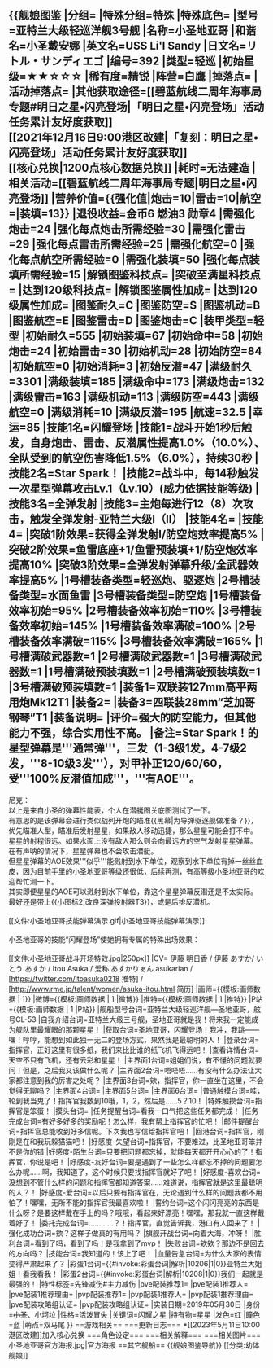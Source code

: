 {{舰娘图鉴 
|分组=
|特殊分组=特殊
|特殊底色=
|型号=亚特兰大级轻巡洋舰3号舰
|名称=小圣地亚哥
|和谐名=小圣戴安娜
|英文名=USS Li'l Sandy
|日文名=リトル・サンディエゴ
|编号=392
|类型=轻巡
|初始星级=★★☆☆☆
|稀有度=精锐
|阵营=白鹰
|掉落点=
|活动掉落点=
|其他获取途径=[[碧蓝航线二周年海事局专题#明日之星•闪亮登场|「明日之星•闪亮登场」活动任务累计友好度获取]]<br>[[2021年12月16日9:00港区改建|「复刻：明日之星•闪亮登场」活动任务累计友好度获取]]<br>[[核心兑换|1200点核心数据兑换]]
|耗时=无法建造
|相关活动=[[碧蓝航线二周年海事局专题|明日之星•闪亮登场]]
|营养价值={{强化值|炮击=10|雷击=10|航空=|装填=13}}
|退役收益=金币6 燃油3 勋章4
|需强化炮击=24
|强化每点炮击所需经验=30
|需强化雷击=29
|强化每点雷击所需经验=25
|需强化航空=0
|强化每点航空所需经验=0
|需强化装填=50
|强化每点装填所需经验=15
|解锁图鉴科技点=
|突破至满星科技点=
|达到120级科技点=
|解锁图鉴属性加成=
|达到120级属性加成=
|图鉴耐久=C
|图鉴防空=S
|图鉴机动=B
|图鉴航空=E
|图鉴雷击=D
|图鉴炮击=C
|装甲类型=轻型
|初始耐久=555
|初始装填=67
|初始命中=58
|初始炮击=24
|初始雷击=30
|初始机动=28
|初始防空=84
|初始航空=0
|初始消耗=3
|初始反潜=47
|满级耐久=3301
|满级装填=185
|满级命中=173
|满级炮击=132
|满级雷击=163
|满级机动=113
|满级防空=443
|满级航空=0
|满级消耗=10
|满级反潜=195
|航速=32.5
|幸运=85
|技能1名=闪耀登场
|技能1=战斗开始1秒后触发，自身炮击、雷击、反潜属性提高1.0%（10.0%）、全队受到的航空伤害降低1.5%（6.0%），持续30秒
|技能2名=Star Spark！
|技能2=战斗中，每14秒触发一次星型弹幕攻击Lv.1（Lv.10）(威力依据技能等级)
|技能3名=全弹发射
|技能3=主炮每进行12（8）次攻击，触发全弹发射-亚特兰大级I（II）
|技能4名=
|技能4=
|突破1阶效果=获得全弹发射I/防空炮效率提高5%
|突破2阶效果=鱼雷底座+1/鱼雷预装填+1/防空炮效率提高10%
|突破3阶效果=全弹发射弹幕升级/全武器效率提高5%
|1号槽装备类型=轻巡炮、驱逐炮
|2号槽装备类型=水面鱼雷
|3号槽装备类型=防空炮
|1号槽装备效率初始=95%
|2号槽装备效率初始=110%
|3号槽装备效率初始=145%
|1号槽装备效率满破=100%
|2号槽装备效率满破=115%
|3号槽装备效率满破=165%
|1号槽满破武器数=1
|2号槽满破武器数=1
|3号槽满破武器数=1
|1号槽满破预装填数=1
|2号槽满破预装填数=1
|3号槽满破预装填数=1
|装备1=双联装127mm高平两用炮Mk12T1
|装备2=
|装备3=四联装28mm“芝加哥钢琴”T1
|装备说明=
|评价=强大的防空能力，但其他能力不强，综合实用性不高。
|备注=Star Spark！的星型弹幕是'''通常弹'''，三发（1-3级1发，4-7级2发，'''8-10级3发'''），对甲补正120/60/60，受'''100%反潜值加成'''，'''有AOE'''。
----
尼克：<br>
以上是来自小圣的弹幕性能表，个人在潜艇图关底图测试了一下。<br>
有意思的是该弹幕会进行类似战列开炮的瞄准{{黑幕|为导弹驱逐舰做准备？}}，优先瞄准人型，瞄准后发射星星，如果敌人移动迅捷，那么星星可能会打不中。<br>
星星的射程很远。如果水面上没有敌人那么则会向最远方的空气发射星星弹幕。<br>
在有声呐的情况下，星星弹幕也不会攻击潜艇。<br>
但星星弹幕的AOE效果'''似乎'''能溅射到水下单位，观察到水下单位有掉一丝丝血皮，因为目前手里的小圣地亚哥等级还很低，后续再测，有高等级小圣地亚哥的欢迎帮忙测一下。<br>
其实即便星星的AOE可以溅射到水下单位，靠这个星星弹幕反潜还是不太实际。最好还是带上{{小图标2|改良深弹投射器T3}}，或是后排反潜机。<br><br>
[[文件:小圣地亚哥技能弹幕演示.gif|小圣地亚哥技能弹幕演示]]<br><br>
小圣地亚哥的技能“闪耀登场”使她拥有专属的特殊出场效果：<br><br>
[[文件:小圣地亚哥战斗开场特效.jpg|250px]]
|CV= 伊藤 明日香 / 伊藤 あすか/ いとう あすか / Itou Asuka / 爱称 あすかりぁん  asukarian / [https://twitter.com/itoasuka0218 推特] / [http://www.rme.jp/talent/women/asuka-itou.html 简历]
|画师={{模板:画师数据 | 1}}
|微博={{模板:画师数据 | 1 |微博}}
|推特={{模板:画师数据 | 1 |推特}}
|P站={{模板:画师数据 | 1 |P站}}
|舰船型号台词=亚特兰大级轻巡洋舰—圣地亚哥，舷号CL-53
|自我介绍台词=亚特兰大级三号舰，圣地亚哥就是我！将来我一定能成为舰队里最耀眼的那颗星星！
|获取台词=圣地亚哥，闪耀登场！我冲，我跳——嘿！哼哼，能想到如此独一无二的登场方式，果然我是最聪明的人！
|登录台词=指挥官，正好这里有很多纸，我们来比比谁的纸飞机飞得远吧！
|查看详情台词=天空不只有飞机，还有云彩和星星！
|主界面1台词=姐姐们说，有不懂的问题就要问！但是，之后我又该做什么呢？
|主界面2台词=唔唔唔……有没有什么办法让大家都注意到我的厉害之处呢？
|主界面3台词=欸，指挥官，你一直坐在这里，不会觉得无聊吗？
|主界面4台词=
|主界面5台词=
|主界面6台词= 
|普通触摸台词=哇，轮到我当鬼了！指挥官我数到10哦，1，2，然后是……5？10！
|特殊触摸台词=指挥官是笨蛋！
|摸头台词=
|任务提醒台词=看我一口气把这些任务都完成！
|任务完成台词=有好多好多的奖励呢！怎么样，我有帮上指挥官的忙吧！
|邮件提醒台词=指挥官总能收到好多信呢。下次我也写信给指挥官吧！
|回港台词=指挥官，刚刚是在和我玩躲猫猫吧！
|好感度-失望台词=指挥官，不要难过，比圣地亚哥笨并不是你的错
|好感度-陌生台词=只要把问题都忘掉，就能每天都开开心心的了！指挥官，你说是吧！
|好感度-友好台词=要是遇到了一些怎么样都忘不掉的问题要怎么办呢……啊，我知道了，这个时候只要找指挥官就好了吧！
|好感度-喜欢台词=没想到不管什么样的问题和指挥官都知道答案……难道说，指挥官就是这里最聪明的人？！
|好感度-爱台词=以后只要有指挥官在，无论遇到什么样的问题我都不用怕了！嘿嘿，无所不能的指挥官我最喜欢啦！
|誓约台词=这个闪闪亮亮的东西是什么呀？是要这样戴在手上的吗？哦哦，看起来好漂亮！嘿嘿，那我就一直这样戴着好了！
|委托完成台词=…………？！指挥官，直觉告诉我，港口有人回来了！
|强化成功台词=欸？这样子做真的有用吗？
|旗舰开战台词=向着大海，冲呀！
|胜利台词=看到了吗，看到了吗！是我拿到了mvp！
|失败台词=欸欸？那边不是回去的方向吗？
|技能台词=我知道的！该上了吧！
|血量告急台词=为什么大家的表情变得严肃起来了？
|彩蛋1台词={{#invoke:彩蛋台词|解析|10206|1|0}}亚特兰大姐姐！看我看我！
|彩蛋2台词={{#invoke:彩蛋台词|解析|10208|1|0}}我们一起就是最强的！
|特性标签=先锋减伤#主力减伤
|pve配装推荐1=
|pve配装1推荐人=
|pve配装1推荐理由=
|pvp配装推荐1=
|pvp配装1推荐人=
|pvp配装1推荐理由=
|pve配装攻略组认证=
|pvp配装攻略组认证=
|实装日期=2019年05月30日
|身份=<del>小圣</del>、小坷垃
|性格=活泼冒失
|关键词=闪耀之星
|持有物=星星
|发色=红
|瞳色=蓝
|萌点=双马尾
}}
==游戏相关==
===更新日志===
*[[2023年5月11日10:00港区改建]]加入核心兑换
===角色设定===
===相关解释===
===相关图片===
<gallery mode="packed" heights="250px">
小圣地亚哥官方海报.jpg|官方海报
</gallery>
==其它舰船==
{{舰娘图鉴导航}}
[[分类:幼体舰娘]]
